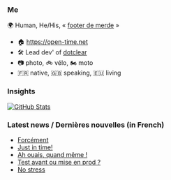 ### Me

🌍 Human, He/His, « [footer de merde](https://open-time.net/post/2013/07/17/La-veritable-histoire-du-Footer-de-merde-) » 
* 🏠 https://open-time.net 
* 🛠️ Lead dev' of [dotclear](https://git.dotclear.org/dev/dotclear)
* 📷 photo, 🚲 vélo, 🏍️ moto 
* 🇫🇷 native, 🇬🇧 speaking, 🇪🇺 living

### Insights

[![GitHub Stats](https://github-readme-stats-sigma-five.vercel.app/api?username=franck-paul)](https://github.com/franck-paul)

### Latest news / Dernières nouvelles (in French)

<!-- BLOG-POST-LIST:START -->
- [Forcément](https://open-time.net/post/2024/02/14/Forcement)
- [Just in time!](https://open-time.net/post/2024/02/13/Just-in-time)
- [Ah ouais, quand même !](https://open-time.net/post/2024/02/12/Ah-ouais-quand-meme-)
- [Test avant ou mise en prod ?](https://open-time.net/post/2024/02/11/Test-avant-ou-mise-en-prod)
- [No stress](https://open-time.net/post/2024/02/10/No-stress)
<!-- BLOG-POST-LIST:END -->
